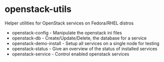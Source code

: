 openstack-utils
===============

Helper utilities for OpenStack services on Fedora/RHEL distros

* openstack-config        - Manipulate the openstack ini files
* openstack-db            - Create/Update/Delete, the database for a service
* openstack-demo-install  - Setup all services on a single node for testing
* openstack-status        - Give an overview of the status of installed services
* openstack-service       - Control enabled openstack services
